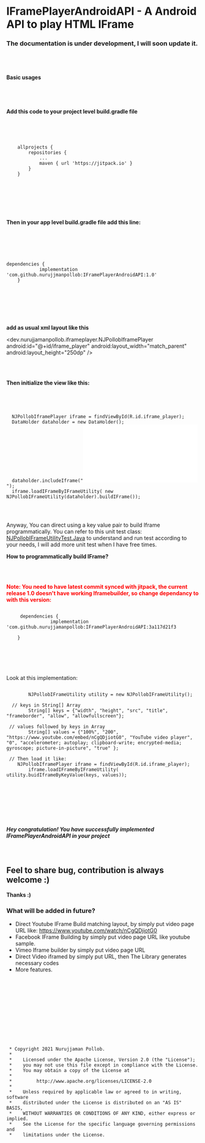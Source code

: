 # IFramePlayerAndroidAPI - A Android API to play HTML IFrame


<h3> The documentation is under development, I will soon update it. </h3>

<br /> <br />

<h4> Basic usages </h4>

<br />
<br />

<h4> Add this code to your project level build.gradle file </h4>

<br />

<pre>
<code>

	allprojects {
		repositories {
			...
			maven { url 'https://jitpack.io' }
		}
	}

	</code>

	</pre>

<br />

<h4> Then in your app level build.gradle file add this line: </h4>

<br />

<pre>

<code>

dependencies {
	        implementation 'com.github.nurujjmanpollob:IFramePlayerAndroidAPI:1.0'
	}

</code>

</pre>

<br />
<br />

<b> add as usual xml layout like this </b>


   
 <dev.nurujjamanpollob.iframeplayer.NJPollobIframePlayer
   android:id="@+id/iframe_player"
   android:layout_width="match_parent"
   android:layout_height="250dp" />



<br />
<br />

<b> Then initialize the view like this: </b>

<br />

<pre>
<code>

  NJPollobIframePlayer iframe = findViewById(R.id.iframe_player);
  DataHolder dataholder = new DataHolder();
  dataholder.includeIframe("<iframe width=\"100%\" height=\"200\" src=\"https://www.youtube.com/embed/nCgQDjiotG0\" title=\"YouTube video player\" frameborder=\"0\" allow=\"accelerometer; autoplay; clipboard-write; encrypted-media; gyroscope; picture-in-picture\" allowfullscreen=\"true\"></iframe>");
  iframe.loadIFrameByIFrameUtility( new NJPollobIFrameUtility(dataholder).buildIFrame());

 </code>

</pre>


Anyway, You can direct using a key value pair to build Iframe programmatically. You can refer to this unit test class: <a href="https://github.com/nurujjamanpollob/IFramePlayerAndroidAPI/blob/master/IframePlayer/src/test/java/dev/nurujjamanpollob/iframeplayer/NJPollobIFrameUtilityTest.java"> NJPollobIFrameUtilityTest.Java</a> to understand and run test according to your needs, I will add more unit test when I have free times.

<b> How to programmatically build IFrame? </b>

<br />
<br />

<b style="color:red"> Note: You need to have latest commit synced with jitpack, the current release 1.0 doesn't have working Iframebuilder, so change dependancy to with this version: </b>

<pre>
<code> 
	 dependencies {
	            implementation 'com.github.nurujjamanpollob:IFramePlayerAndroidAPI:3a117d21f3
	
	}
	
	
</code>
</pre>

<br />

Look at this implementation:

<pre>
<code>
        NJPollobIFrameUtility utility = new NJPollobIFrameUtility();
  
  // keys in String[] Array
        String[] keys = {"width", "height", "src", "title", "frameborder", "allow", "allowfullscreen"};

 // values followed by keys in Array
        String[] values = {"100%", "200", "https://www.youtube.com/embed/nCgQDjiotG0", "YouTube video player", "0", "accelerometer; autoplay; clipboard-write; encrypted-media; gyroscope; picture-in-picture", "true" };
	
 // Then load it like:
	NJPollobIframePlayer iframe = findViewById(R.id.iframe_player);
        iframe.loadIFrameByIFrameUtility( utility.buidIframeByKeyValue(keys, values));
	
	
	
</code>
</pre>



        

<br />
<br />

<h5> Hey congratulation! You have successfully implemented IFramePlayerAndroidAPI in your project </h5>

<br />

<h2> Feel to share bug, contribution is always welcome :) </h2>




<b> Thanks :) </b>



<h3>What will be added in future?</h3>

<ul>
	<li> Direct Youtube IFrame Build matching layout, by simply put video page URL like: <a href="https://www.youtube.com/watch/nCgQDjiotG0">https://www.youtube.com/watch/nCgQDjiotG0</a> </li>
	<li> Facebook IFrame Building by simply put video page URL like youtube sample. </li>
	<li> Vimeo Iframe builder by simply put video page URL </li>
	<li> Direct Video iframed by simply put URL, then The Library generates necessary codes </li>
	<li> More features. </li>
	
</ul>


<br />
<br />
<br />
<br />
<br />
<br />
<br />
<br />

<pre>
<code>

 * Copyright 2021 Nurujjaman Pollob.
 *
 *    Licensed under the Apache License, Version 2.0 (the "License");
 *    you may not use this file except in compliance with the License.
 *    You may obtain a copy of the License at
 *
 *         http://www.apache.org/licenses/LICENSE-2.0
 *
 *    Unless required by applicable law or agreed to in writing, software
 *    distributed under the License is distributed on an "AS IS" BASIS,
 *    WITHOUT WARRANTIES OR CONDITIONS OF ANY KIND, either express or implied.
 *    See the License for the specific language governing permissions and
 *    limitations under the License.

</code>
</pre>
